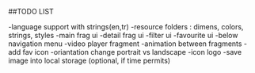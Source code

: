 ##TODO LIST

-language support with  strings(en,tr)
-resource folders : dimens, colors, strings, styles
-main frag ui
-detail frag ui
-filter ui
-favourite ui
-below navigation menu
-video player fragment
-animation between fragments
-add fav icon
-oriantation change portrait vs landscape
-icon logo
-save image into local storage (optional, if time permits)